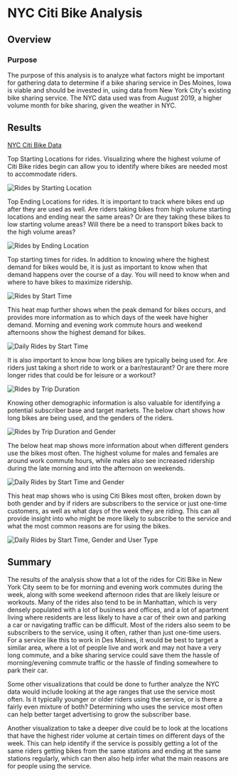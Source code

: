 # NYC Citi Bike Analysis
## Overview
### Purpose
The purpose of this analysis is to analyze what factors might be important for gathering data to determine if a bike sharing service in Des Moines, Iowa is viable and should be invested in, using data from New York City's existing bike sharing service. The NYC data used was from August 2019, a higher volume month for bike sharing, given the weather in NYC.

## Results
[NYC Citi Bike Data](https://public.tableau.com/app/profile/rob.barbush/viz/CitiBikeModule_16463421882900/NYCCitiBike#1 "NYC Citi Bike")

Top Starting Locations for rides. Visualizing where the highest volume of Citi Bike rides begin can allow you to identify where bikes are needed most to accommodate riders.

![Rides by Starting Location](https://github.com/RBarbush84/bikesharing/blob/main/Resources/Rides%20by%20Start%20Loc.png)

Top Ending Locations for rides. It is important to track where bikes end up after they are used as well. Are riders taking bikes from high volume starting locations and ending near the same areas? Or are they taking these bikes to low starting volume areas? Will there be a need to transport bikes back to the high volume areas?

![Rides by Ending Location](https://github.com/RBarbush84/bikesharing/blob/main/Resources/Rides%20by%20End%20Loc.png)

Top starting times for rides. In addition to knowing where the highest demand for bikes would be, it is just as important to know when that demand happens over the course of a day. You will need to know when and where to have bikes to maximize ridership.

![Rides by Start Time](https://github.com/RBarbush84/bikesharing/blob/main/Resources/Rides%20by%20Start%20Time.png)

This heat map further shows when the peak demand for bikes occurs, and provides more information as to which days of the week have higher demand. Morning and evening work commute hours and weekend afternoons show the highest demand for bikes.

![Daily Rides by Start Time](https://github.com/RBarbush84/bikesharing/blob/main/Resources/Daily%20Rides%20by%20Start%20Time.png)

It is also important to know how long bikes are typically being used for. Are riders just taking a short ride to work or a bar/restaurant? Or are there more longer rides that could be for leisure or a workout?

![Rides by Trip Duration](https://github.com/RBarbush84/bikesharing/blob/main/Resources/Rides%20by%20Trip%20Duration.png)

Knowing other demographic information is also valuable for identifying a potential subscriber base and target markets. The below chart shows how long bikes are being used, and the genders of the riders.

![Rides by Trip Duration and Gender](https://github.com/RBarbush84/bikesharing/blob/main/Resources/Rides%20by%20Trip%20Duration%20and%20Gender.png)

The below heat map shows more information about when different genders use the bikes most often. The highest volume for males and females are around work commute hours, while males also see increased ridership during the late morning and into the afternoon on weekends.

![Daily Rides by Start Time and Gender](https://github.com/RBarbush84/bikesharing/blob/main/Resources/Daily%20Rides%20by%20Start%20Time%20and%20Gender.png)

This heat map shows who is using Citi Bikes most often, broken down by both gender and by if riders are subscribers to the service or just one-time customers, as well as what days of the week they are riding. This can all provide insight into who might be more likely to subscribe to the service and what the most common reasons are for using the bikes.

![Daily Rides by Start Time, Gender and User Type](https://github.com/RBarbush84/bikesharing/blob/main/Resources/Daily%20Rides%20by%20Start%20Time%20and%20Gender%20and%20User%20Type.png)


## Summary
The results of the analysis show that a lot of the rides for Citi Bike in New York City seem to be for morning and evening work commutes during the week, along with some weekend afternoon rides that are likely leisure or workouts. Many of the rides also tend to be in Manhattan, which is very densely populated with a lot of business and offices, and a lot of apartment living where residents are less likely to have a car of their own and parking a car or navigating traffic can be difficult. Most of the riders also seem to be subscribers to the service, using it often, rather than just one-time users. For a service like this to work in Des Moines, it would be best to target a similar area, where a lot of people live and work and may not have a very long commute, and a bike sharing service could save them the hassle of morning/evening commute traffic or the hassle of finding somewhere to park their car.

Some other visualizations that could be done to further analyze the NYC data would include looking at the age ranges that use the service most often. Is it typically younger or older riders using the service, or is there a fairly even mixture of both? Determining who uses the service most often can help better target advertising to grow the subscriber base.

Another visualization to take a deeper dive could be to look at the locations that have the highest rider volume at certain times on different days of the week. This can help identify if the service is possibly getting a lot of the same riders getting bikes from the same stations and ending at the same stations regularly, which can then also help infer what the main reasons are for people using the service.
